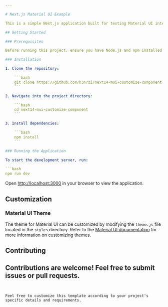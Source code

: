 ```yaml
---

# Next.js Material UI Example

This is a simple Next.js application built for testing Material UI integration and customization within a Next.js environment.

## Getting Started

### Prerequisites

Before running this project, ensure you have Node.js and npm installed on your machine.

### Installation

1. Clone the repository:

    ```bash
    git clone https://github.com/h3nrzi/next14-mui-customize-component.git
    ```

2. Navigate into the project directory:

    ```bash
    cd next14-mui-customize-component
    ```

3. Install dependencies:

    ```bash
    npm install
    ```

### Running the Application

To start the development server, run:

```bash
npm run dev
```

Open [http://localhost:3000](http://localhost:3000) in your browser to view the application.

## Customization

### Material UI Theme

The theme for Material UI can be customized by modifying the `theme.js` file located in the `styles` directory. Refer to the [Material UI documentation](https://material-ui.com/customization/theming/) for more information on customizing themes.

## Contributing

Contributions are welcome! Feel free to submit issues or pull requests.
---
```


Feel free to customize this template according to your project's specific details and requirements.
